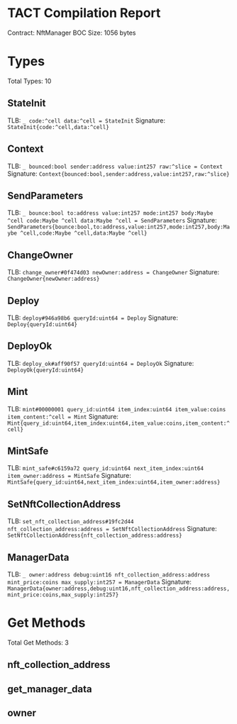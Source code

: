 # TACT Compilation Report

Contract: NftManager
BOC Size: 1056 bytes

# Types

Total Types: 10

## StateInit

TLB: `_ code:^cell data:^cell = StateInit`
Signature: `StateInit{code:^cell,data:^cell}`

## Context

TLB: `_ bounced:bool sender:address value:int257 raw:^slice = Context`
Signature: `Context{bounced:bool,sender:address,value:int257,raw:^slice}`

## SendParameters

TLB: `_ bounce:bool to:address value:int257 mode:int257 body:Maybe ^cell code:Maybe ^cell data:Maybe ^cell = SendParameters`
Signature: `SendParameters{bounce:bool,to:address,value:int257,mode:int257,body:Maybe ^cell,code:Maybe ^cell,data:Maybe ^cell}`

## ChangeOwner

TLB: `change_owner#0f474d03 newOwner:address = ChangeOwner`
Signature: `ChangeOwner{newOwner:address}`

## Deploy

TLB: `deploy#946a98b6 queryId:uint64 = Deploy`
Signature: `Deploy{queryId:uint64}`

## DeployOk

TLB: `deploy_ok#aff90f57 queryId:uint64 = DeployOk`
Signature: `DeployOk{queryId:uint64}`

## Mint

TLB: `mint#00000001 query_id:uint64 item_index:uint64 item_value:coins item_content:^cell = Mint`
Signature: `Mint{query_id:uint64,item_index:uint64,item_value:coins,item_content:^cell}`

## MintSafe

TLB: `mint_safe#c6159a72 query_id:uint64 next_item_index:uint64 item_owner:address = MintSafe`
Signature: `MintSafe{query_id:uint64,next_item_index:uint64,item_owner:address}`

## SetNftCollectionAddress

TLB: `set_nft_collection_address#19fc2d44 nft_collection_address:address = SetNftCollectionAddress`
Signature: `SetNftCollectionAddress{nft_collection_address:address}`

## ManagerData

TLB: `_ owner:address debug:uint16 nft_collection_address:address mint_price:coins max_supply:int257 = ManagerData`
Signature: `ManagerData{owner:address,debug:uint16,nft_collection_address:address,mint_price:coins,max_supply:int257}`

# Get Methods

Total Get Methods: 3

## nft_collection_address

## get_manager_data

## owner
